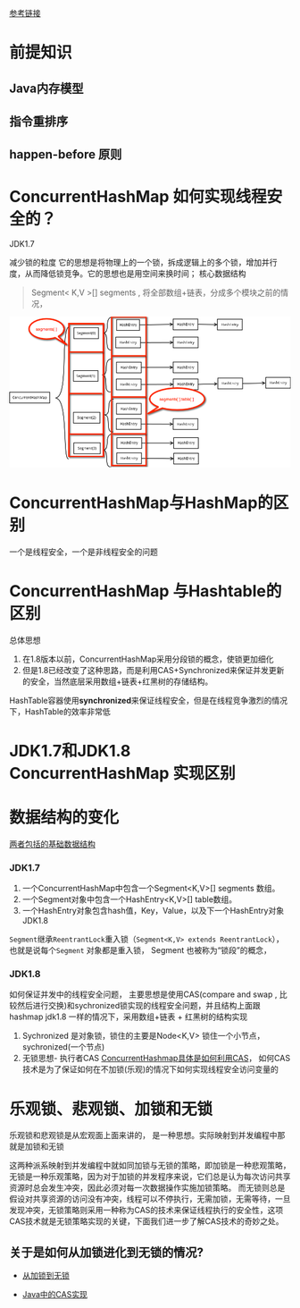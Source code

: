 [参考链接](https://www.ibm.com/developerworks/cn/java/java-lo-concurrenthashmap/)
# 前提知识

## Java内存模型

## 指令重排序

## happen-before 原则



# ConcurrentHashMap 如何实现线程安全的？

JDK1.7

减少锁的粒度
它的思想是将物理上的一个锁，拆成逻辑上的多个锁，增加并行度，从而降低锁竞争。它的思想也是用空间来换时间；
核心数据结构

>Segment< K,V >[] segments ,  将全部数组+链表，分成多个模块之前的情况，

![concurrentHashMap](https://github.com/wabc1994/InterviewRecord/blob/master/Java%E5%9F%BA%E7%A1%80/%E5%9B%BE%E7%89%87/ConcurrentHashMap7.png)

# ConcurrentHashMap与HashMap的区别

一个是线程安全，一个是非线程安全的问题

# ConcurrentHashMap 与Hashtable的区别

总体思想

1. 在1.8版本以前，ConcurrentHashMap采用分段锁的概念，使锁更加细化
2. 但是1.8已经改变了这种思路，而是利用CAS+Synchronized来保证并发更新的安全，当然底层采用数组+链表+红黑树的存储结构。

HashTable容器使用**synchronized**来保证线程安全，但是在线程竞争激烈的情况下，HashTable的效率非常低

# JDK1.7和JDK1.8 ConcurrentHashMap 实现区别

# 数据结构的变化



[两者包括的基础数据结构](https://blog.csdn.net/wengcheng_k/article/details/78868759)



### JDK1.7



1. 一个ConcurrentHashMap中包含一个Segment<K,V>[] segments 数组。 
2. 一个Segment对象中包含一个HashEntry<K,V>[] table数组。 
3. 一个HashEntry对象包含hash值，Key，Value，以及下一个HashEntry对象JDK1.8

`Segment`继承`ReentrantLock`重入锁（`Segment<K,V> extends ReentrantLock`），也就是说每个`Segment` 对象都是重入锁， Segment 也被称为“锁段”的概念， 

### JDK1.8

如何保证并发中的线程安全问题， 主要思想是使用CAS(compare and swap , 比较然后进行交换)和sychronized锁实现的线程安全问题，并且结构上面跟hashmap jdk1.8 一样的情况下，采用数组+链表 + 红黑树的结构实现

1. Sychronized  是对象锁，锁住的主要是Node<K,V> 锁住一个小节点， sychronized(一个节点)
2. 无锁思想- 执行者CAS [ConcurrentHashmap具体是如何利用CAS](https://blog.csdn.net/weixin_42636552/article/details/82383272)， 如何CAS技术是为了保证如何在不加锁(乐观)的情况下如何实现线程安全访问变量的



# 乐观锁、悲观锁、加锁和无锁

乐观锁和悲观锁是从宏观面上面来讲的， 是一种思想。实际映射到并发编程中那就是加锁和无锁

这两种派系映射到并发编程中就如同加锁与无锁的策略，即加锁是一种悲观策略，无锁是一种乐观策略，因为对于加锁的并发程序来说，它们总是认为每次访问共享资源时总会发生冲突，因此必须对每一次数据操作实施加锁策略。 
而无锁则总是假设对共享资源的访问没有冲突，线程可以不停执行，无需加锁，无需等待，一旦发现冲突，无锁策略则采用一种称为CAS的技术来保证线程执行的安全性，这项CAS技术就是无锁策略实现的关键，下面我们进一步了解CAS技术的奇妙之处。



## 关于是如何从加锁进化到无锁的情况?

- [从加锁到无锁](https://dzone.com/articles/how-cas-compare-and-swap-java)



- [Java中的CAS实现](https://howtodoinjava.com/java/multi-threading/compare-and-swap-cas-algorithm/)
